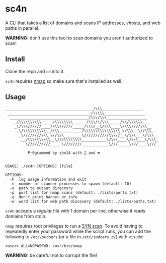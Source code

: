 # sc4n

A CLI that takes a list of domains and scans IP addresses, vhosts, and web paths in parallel.

**WARNING:** don't use this tool to scan domains you aren't authorized to scan!

## Install

Clone the repo and `cd` into it.

`sc4n` requires [nmap](https://nmap.org/) so make sure that's installed as well.

## Usage

```
_______________________________________/\\\__________________
 _____________________________________/\\\\\__________________
  ___________________________________/\\\/\\\__________________
   __/\\\\\\\\\\_____/\\\\\\\\______/\\\/\/\\\_____/\\/\\\\\\___
    _\/\\\//////____/\\\//////_____/\\\/__\/\\\____\/\\\////\\\__
     _\/\\\\\\\\\\__/\\\__________/\\\\\\\\\\\\\\\\_\/\\\__\//\\\_
      _\////////\\\_\//\\\________\///////////\\\//__\/\\\___\/\\\_
       __/\\\\\\\\\\__\///\\\\\\\\___________\/\\\____\/\\\___\/\\\_
        _\//////////_____\////////____________\///_____\///____\///__

          Pr0grammed by zbo14 with 🤖 and ❤️


USAGE: ./sc4n [OPTIONS] [file]

OPTIONS:
  -h  log usage information and exit
  -n  number of scanner processes to spawn (default: 10)
  -o  path to output directory
  -p  port list for nmap scans (default: ./lists/ports.txt)
  -q  don't print banner or info
  -w  word list for web path discovery (default: ./lists/paths.txt)
```

`sc4n` accepts a *regular* file with 1 domain per line, otherwise it reads domains from stdin.

`nmap` requires root privileges to run a [SYN scan](https://nmap.org/book/synscan.html). To avoid having to repeatedly enter your password while the script runs, you can add the following to `/etc/sudoers` (or a file in `/etc/sudoers.d/`) with `visudo`:

```
<user> ALL=NOPASSWD: /usr/bin/nmap
```

**WARNING:** be careful not to corrupt the file!
